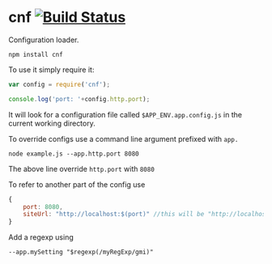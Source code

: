 cnf [![Build Status](https://travis-ci.org/e-conomic/config.svg?branch=master)](https://travis-ci.org/e-conomic/config)
===

Configuration loader.

	npm install cnf

To use it simply require it:

```js
var config = require('cnf');

console.log('port: '+config.http.port);
```

It will look for a configuration file called `$APP_ENV.app.config.js` in the current working directory.

To override configs use a command line argument prefixed with `app.`

	node example.js --app.http.port 8080

The above line override `http.port` with `8080`

To refer to another part of the config use
```js
{
	port: 8080,
	siteUrl: "http://localhost:$(port)" //this will be "http://localhost:8080"
}
```

Add a regexp using
```
--app.mySetting "$regexp(/myRegExp/gmi)"

